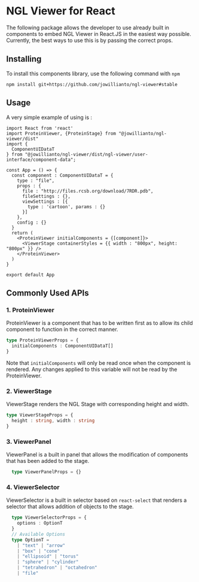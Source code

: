 # NGL Viewer for React
The following package allows the developer to use already built in components to embed NGL Viewer in React.JS in the easiest way possible. 
Currently, the best ways to use this is by passing the correct props. 
## Installing
To install this components library, use the following command with `npm`
```
npm install git+https://github.com/jowillianto/ngl-viewer#stable
```
## Usage
A very simple example of using is : 
```tsx
import React from 'react'
import ProteinViewer, {ProteinStage} from "@jowillianto/ngl-viewer/dist"
import { 
  ComponentUIDataT 
} from "@jowillianto/ngl-viewer/dist/ngl-viewer/user-interface/component-data";

const App = () => {
  const component : ComponentUIDataT = {
    type : "file",
    props : {
      file : "http://files.rcsb.org/download/7RDR.pdb",
      fileSettings : {},
      viewSettings : [{
        type : 'cartoon', params : {}
      }]
    },
    config : {}
  }
  return (
    <ProteinViewer initialComponents = {[component]}>
      <ViewerStage containerStyles = {{ width : "800px", height: "800px" }} />
    </ProteinViewer>
  )
}

export default App
```
## Commonly Used APIs
### 1. ProteinViewer
ProteinViewer is a component that has to be written first as to allow its child component to function in the correct manner.
```ts
type ProteinViewerProps = {
  initialComponents : ComponentUIDataT[]
}
```
Note that `initialComponents` will only be read once when the component is rendered. Any changes applied to this variable will not be read by the ProteinViewer. 
### 2. ViewerStage
ViewerStage renders the NGL Stage with corresponding height and width. 
```ts
type ViewerStageProps = {
  height : string, width : string
}
```
### 3. ViewerPanel
ViewerPanel is a built in panel that allows the modification of components that has been added to the stage. 
```ts
  type ViewerPanelProps = {}
```
### 4. ViewerSelector
ViewerSelector is a built in selector based on `react-select` that renders a selector that allows addition of objects to the stage. 
```ts
  type ViewerSelectorProps = {
    options : OptionT
  }
  // Available Options
  type OptionT = 
    | "text" | "arrow" 
    | "box" | "cone" 
    | "ellipsoid" | "torus" 
    | "sphere" | "cylinder" 
    | "tetrahedron" | "octahedron" 
    | "file"
```
